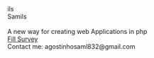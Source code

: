 <!DOCTYPE html>
<html>
<head>
	<title>Samils</title>
</head>
<body id="Samils">
	<div class="page">
		<div class="page-container">
			<div class="page-code">
				<span>ils</span>
			</div>
			<div class="page-data">
				<div class="page-data-message">
					Samils <br /><br />
					A new way for creating web Applications in php
					<br />
					<div class="page-data-button">
						<a href="#">Fill Survey</a>
					</div>
				</div>
				<div class="page-data-log">
					Contact me: agostinhosaml832@gmail.com
				</div>
			</div>
		</div>
	</div>
</body>
</html>

